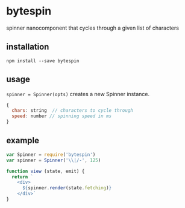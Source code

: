 # bytespin
spinner nanocomponent that cycles through a given list of characters


## installation

`npm install --save bytespin`


## usage 

`spinner = Spinner(opts)`
creates a new Spinner instance. 

```js
{
  chars: string  // characters to cycle through
  speed: number // spinning speed in ms
}
```

## example

```js
var Spinner = require('bytespin')
var spinner = Spinner('\\|/-', 125)

function view (state, emit) {
  return `
    <div>
      ${spinner.render(state.fetching)}
    </div>`
}
```